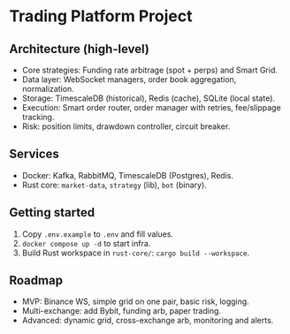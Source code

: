# Trading Platform Project

## Architecture (high-level)
- Core strategies: Funding rate arbitrage (spot + perps) and Smart Grid.
- Data layer: WebSocket managers, order book aggregation, normalization.
- Storage: TimescaleDB (historical), Redis (cache), SQLite (local state).
- Execution: Smart order router, order manager with retries, fee/slippage tracking.
- Risk: position limits, drawdown controller, circuit breaker.

## Services
- Docker: Kafka, RabbitMQ, TimescaleDB (Postgres), Redis.
- Rust core: `market-data`, `strategy` (lib), `bot` (binary).

## Getting started
1. Copy `.env.example` to `.env` and fill values.
2. `docker compose up -d` to start infra.
3. Build Rust workspace in `rust-core/`: `cargo build --workspace`.

## Roadmap
- MVP: Binance WS, simple grid on one pair, basic risk, logging.
- Multi-exchange: add Bybit, funding arb, paper trading.
- Advanced: dynamic grid, cross-exchange arb, monitoring and alerts.
